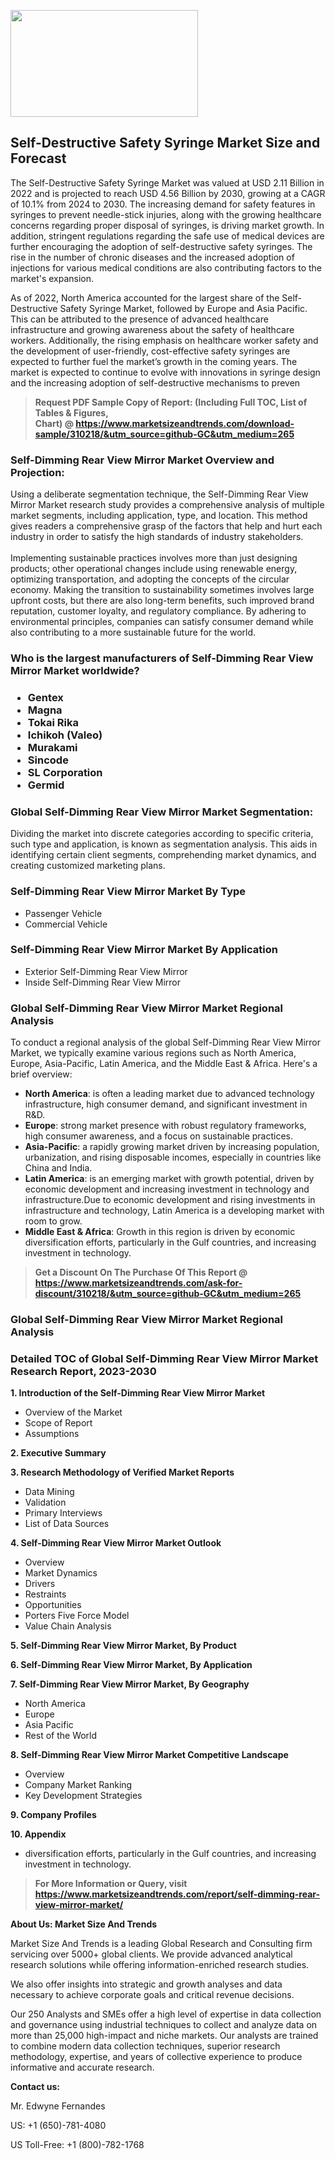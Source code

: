 <p><img class="alignnone size-medium wp-image-20088" src="https://ffe5etoiles.com/wp-content/uploads/2024/12/MST1-300x171.png" alt="" width="300" height="171" /></p><h2>Self-Destructive Safety Syringe Market Size and Forecast</h2><p>The Self-Destructive Safety Syringe Market was valued at USD 2.11 Billion in 2022 and is projected to reach USD 4.56 Billion by 2030, growing at a CAGR of 10.1% from 2024 to 2030. The increasing demand for safety features in syringes to prevent needle-stick injuries, along with the growing healthcare concerns regarding proper disposal of syringes, is driving market growth. In addition, stringent regulations regarding the safe use of medical devices are further encouraging the adoption of self-destructive safety syringes. The rise in the number of chronic diseases and the increased adoption of injections for various medical conditions are also contributing factors to the market's expansion.</p><p>As of 2022, North America accounted for the largest share of the Self-Destructive Safety Syringe Market, followed by Europe and Asia Pacific. This can be attributed to the presence of advanced healthcare infrastructure and growing awareness about the safety of healthcare workers. Additionally, the rising emphasis on healthcare worker safety and the development of user-friendly, cost-effective safety syringes are expected to further fuel the market’s growth in the coming years. The market is expected to continue to evolve with innovations in syringe design and the increasing adoption of self-destructive mechanisms to preven</p><blockquote id="" class=""><strong>Request PDF Sample Copy of Report: (Including Full TOC, List of Tables &amp; Figures, Chart)&nbsp;@&nbsp;<strong><a href="https://www.marketsizeandtrends.com/download-sample/310218/&utm_source=github-GC&utm_medium=265" target="_blank">https://www.marketsizeandtrends.com/download-sample/310218/&utm_source=github-GC&utm_medium=265</a></strong></strong></blockquote><h3 id="" class="">Self-Dimming Rear View Mirror Market&nbsp;Overview and Projection:</h3><p id="" class="">Using a deliberate segmentation technique, the Self-Dimming Rear View Mirror Market research study provides a comprehensive analysis of multiple market segments, including application, type, and location. This method gives readers a comprehensive grasp of the factors that help and hurt each industry in order to satisfy the high standards of industry stakeholders. <br /> <br />Implementing sustainable practices involves more than just designing products; other operational changes include using renewable energy, optimizing transportation, and adopting the concepts of the circular economy. Making the transition to sustainability sometimes involves large upfront costs, but there are also long-term benefits, such improved brand reputation, customer loyalty, and regulatory compliance. By adhering to environmental principles, companies can satisfy consumer demand while also contributing to a more sustainable future for the world.</p><h3 id="" class="">Who is the largest manufacturers of&nbsp;Self-Dimming Rear View Mirror Market worldwide?</h3><h3 class=""><p><ul><li>Gentex </li><li> Magna </li><li> Tokai Rika </li><li> Ichikoh (Valeo) </li><li> Murakami </li><li> Sincode </li><li> SL Corporation </li><li> Germid</li></ul></p></h3><h3 id="" class="">Global&nbsp;Self-Dimming Rear View Mirror Market Segmentation:</h3><p id="" class="">Dividing the market into discrete categories according to specific criteria, such type and application, is known as segmentation analysis. This aids in identifying certain client segments, comprehending market dynamics, and creating customized marketing plans.</p><h3 id="" class="">Self-Dimming Rear View Mirror Market&nbsp;By Type</h3><p><p><ul><li>Passenger Vehicle</li><li> Commercial Vehicle</p></li></ul></p></p><h3 id="" class="">Self-Dimming Rear View Mirror Market&nbsp;By Application</h3><p class=""><p><ul><li>Exterior Self-Dimming Rear View Mirror</li><li> Inside Self-Dimming Rear View Mirror</li></ul></p></p><h3 id="" class="">Global Self-Dimming Rear View Mirror Market Regional Analysis</h3><p id="" class="">To conduct a regional analysis of the global Self-Dimming Rear View Mirror Market, we typically examine various regions such as North America, Europe, Asia-Pacific, Latin America, and the Middle East &amp; Africa. Here's a brief overview:</p><ul><li><strong>North America</strong>: is often a leading market due to advanced technology infrastructure, high consumer demand, and significant investment in R&amp;D.</li><li><strong>Europe</strong>: strong market presence with robust regulatory frameworks, high consumer awareness, and a focus on sustainable practices.</li><li><strong>Asia-Pacific</strong>: a rapidly growing market driven by increasing population, urbanization, and rising disposable incomes, especially in countries like China and India.</li><li><strong>Latin America</strong>: is an emerging market with growth potential, driven by economic development and increasing investment in technology and infrastructure.Due to economic development and rising investments in infrastructure and technology, Latin America is a developing market with room to grow.</li><li><strong>Middle East &amp; Africa</strong>: Growth in this region is driven by economic diversification efforts, particularly in the Gulf countries, and increasing investment in technology.</li></ul><blockquote id="" class=""><strong>Get a Discount On The Purchase Of This Report @ <strong><a href="https://www.marketsizeandtrends.com/ask-for-discount/310218/&utm_source=github-GC&utm_medium=265" target="_blank">https://www.marketsizeandtrends.com/ask-for-discount/310218/&utm_source=github-GC&utm_medium=265</a></strong></strong></blockquote><h3 id="" class="">Global Self-Dimming Rear View Mirror Market Regional Analysis</h3><h3 id="" class="">Detailed TOC of Global Self-Dimming Rear View Mirror Market Research Report, 2023-2030</h3><p id="" class=""><strong>1. Introduction of the Self-Dimming Rear View Mirror Market</strong></p><ul><li>Overview of the Market</li><li>Scope of Report</li><li>Assumptions</li></ul><p id="" class=""><strong>2. Executive Summary</strong></p><p id="" class=""><strong>3. Research Methodology of Verified Market Reports</strong></p><ul><li>Data Mining</li><li>Validation</li><li>Primary Interviews</li><li>List of Data Sources</li></ul><p id="" class=""><strong>4. Self-Dimming Rear View Mirror Market Outlook</strong></p><ul><li>Overview</li><li>Market Dynamics</li><li>Drivers</li><li>Restraints</li><li>Opportunities</li><li>Porters Five Force Model</li><li>Value Chain Analysis</li></ul><p id="" class=""><strong>5. Self-Dimming Rear View Mirror Market, By Product</strong></p><p id="" class=""><strong>6. Self-Dimming Rear View Mirror Market, By Application</strong></p><p id="" class=""><strong>7. Self-Dimming Rear View Mirror Market, By Geography</strong></p><ul><li>North America</li><li>Europe</li><li>Asia Pacific</li><li>Rest of the World</li></ul><p id="" class=""><strong>8. Self-Dimming Rear View Mirror Market Competitive Landscape</strong></p><ul><li>Overview</li><li>Company Market Ranking</li><li>Key Development Strategies</li></ul><p id="" class=""><strong>9. Company Profiles</strong></p><p id="" class=""><strong>10. Appendix</strong></p><ul><li>diversification efforts, particularly in the Gulf countries, and increasing investment in technology.</li></ul><blockquote id="" class=""><strong>For More Information or Query, visit <strong><strong><a href="https://www.marketsizeandtrends.com/report/self-dimming-rear-view-mirror-market/" target="_blank">https://www.marketsizeandtrends.com/report/self-dimming-rear-view-mirror-market/</a></strong></strong></strong></blockquote><p id="" class=""><strong>About Us: Market Size And Trends</strong></p><p id="" class="">Market Size And Trends is a leading Global Research and Consulting firm servicing over 5000+ global clients. We provide advanced analytical research solutions while offering information-enriched research studies.</p><p id="" class="">We also offer insights into strategic and growth analyses and data necessary to achieve corporate goals and critical revenue decisions.</p><p id="" class="">Our 250 Analysts and SMEs offer a high level of expertise in data collection and governance using industrial techniques to collect and analyze data on more than 25,000 high-impact and niche markets. Our analysts are trained to combine modern data collection techniques, superior research methodology, expertise, and years of collective experience to produce informative and accurate research.</p><p id="" class=""><strong>Contact us:</strong></p><p id="" class="">Mr. Edwyne Fernandes</p><p id="" class="">US: +1 (650)-781-4080</p><p id="" class="">US Toll-Free: +1 (800)-782-1768</p>
